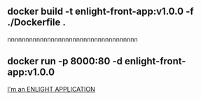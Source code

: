 ## docker build -t enlight-front-app:v1.0.0 -f ./Dockerfile .
nnnnnnnnnnnnnnnnnnnnnnnnnnnnnnnnnnnn
## docker run -p 8000:80 -d enlight-front-app:v1.0.0

[I'm an ENLIGHT APPLICATION ](localhost:8000)
